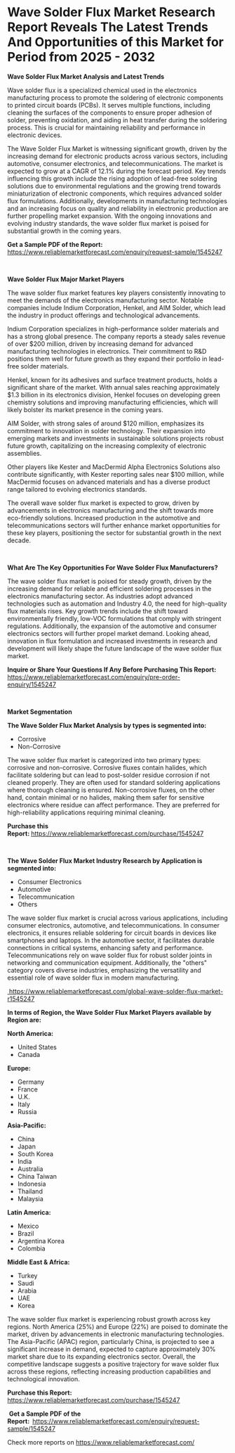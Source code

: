 <p><h1>Wave Solder Flux Market Research Report Reveals The Latest Trends And Opportunities of this Market for Period from 2025 - 2032</h1></p><p><strong>Wave Solder Flux Market Analysis and Latest Trends</strong></p>
<p><p>Wave solder flux is a specialized chemical used in the electronics manufacturing process to promote the soldering of electronic components to printed circuit boards (PCBs). It serves multiple functions, including cleaning the surfaces of the components to ensure proper adhesion of solder, preventing oxidation, and aiding in heat transfer during the soldering process. This is crucial for maintaining reliability and performance in electronic devices.</p><p>The Wave Solder Flux Market is witnessing significant growth, driven by the increasing demand for electronic products across various sectors, including automotive, consumer electronics, and telecommunications. The market is expected to grow at a CAGR of 12.1% during the forecast period. Key trends influencing this growth include the rising adoption of lead-free soldering solutions due to environmental regulations and the growing trend towards miniaturization of electronic components, which requires advanced solder flux formulations. Additionally, developments in manufacturing technologies and an increasing focus on quality and reliability in electronic production are further propelling market expansion. With the ongoing innovations and evolving industry standards, the wave solder flux market is poised for substantial growth in the coming years.</p></p>
<p><strong>Get a Sample PDF of the Report:&nbsp;</strong> <a href="https://www.reliablemarketforecast.com/enquiry/request-sample/1545247?utm_campaign=1789&utm_medium=2&utm_source=Github&utm_content=ia&utm_term=31032025&utm_id=wave-solder-flux">https://www.reliablemarketforecast.com/enquiry/request-sample/1545247</a></p>
<p>&nbsp;</p>
<p><strong>Wave Solder Flux Major Market Players</strong></p>
<p><p>The wave solder flux market features key players consistently innovating to meet the demands of the electronics manufacturing sector. Notable companies include Indium Corporation, Henkel, and AIM Solder, which lead the industry in product offerings and technological advancements.</p><p>Indium Corporation specializes in high-performance solder materials and has a strong global presence. The company reports a steady sales revenue of over $200 million, driven by increasing demand for advanced manufacturing technologies in electronics. Their commitment to R&D positions them well for future growth as they expand their portfolio in lead-free solder materials.</p><p>Henkel, known for its adhesives and surface treatment products, holds a significant share of the market. With annual sales reaching approximately $1.3 billion in its electronics division, Henkel focuses on developing green chemistry solutions and improving manufacturing efficiencies, which will likely bolster its market presence in the coming years.</p><p>AIM Solder, with strong sales of around $120 million, emphasizes its commitment to innovation in solder technology. Their expansion into emerging markets and investments in sustainable solutions projects robust future growth, capitalizing on the increasing complexity of electronic assemblies.</p><p>Other players like Kester and MacDermid Alpha Electronics Solutions also contribute significantly, with Kester reporting sales near $100 million, while MacDermid focuses on advanced materials and has a diverse product range tailored to evolving electronics standards.</p><p>The overall wave solder flux market is expected to grow, driven by advancements in electronics manufacturing and the shift towards more eco-friendly solutions. Increased production in the automotive and telecommunications sectors will further enhance market opportunities for these key players, positioning the sector for substantial growth in the next decade.</p></p>
<p>&nbsp;</p>
<p><strong>What Are The Key Opportunities For Wave Solder Flux Manufacturers?</strong></p>
<p><p>The wave solder flux market is poised for steady growth, driven by the increasing demand for reliable and efficient soldering processes in the electronics manufacturing sector. As industries adopt advanced technologies such as automation and Industry 4.0, the need for high-quality flux materials rises. Key growth trends include the shift toward environmentally friendly, low-VOC formulations that comply with stringent regulations. Additionally, the expansion of the automotive and consumer electronics sectors will further propel market demand. Looking ahead, innovation in flux formulation and increased investments in research and development will likely shape the future landscape of the wave solder flux market.</p></p>
<p><strong>Inquire or Share Your Questions If Any Before Purchasing This Report:</strong> <a href="https://www.reliablemarketforecast.com/enquiry/pre-order-enquiry/1545247?utm_campaign=1789&utm_medium=2&utm_source=Github&utm_content=ia&utm_term=31032025&utm_id=wave-solder-flux">https://www.reliablemarketforecast.com/enquiry/pre-order-enquiry/1545247</a></p>
<p>&nbsp;</p>
<p><strong>Market Segmentation</strong></p>
<p><strong>The Wave Solder Flux Market Analysis by types is segmented into:</strong></p>
<p><ul><li>Corrosive</li><li>Non-Corrosive</li></ul></p>
<p><p>The wave solder flux market is categorized into two primary types: corrosive and non-corrosive. Corrosive fluxes contain halides, which facilitate soldering but can lead to post-solder residue corrosion if not cleaned properly. They are often used for standard soldering applications where thorough cleaning is ensured. Non-corrosive fluxes, on the other hand, contain minimal or no halides, making them safer for sensitive electronics where residue can affect performance. They are preferred for high-reliability applications requiring minimal cleaning.</p></p>
<p><strong>Purchase this Report:&nbsp;</strong><a href="https://www.reliablemarketforecast.com/purchase/1545247?utm_campaign=1789&utm_medium=2&utm_source=Github&utm_content=ia&utm_term=31032025&utm_id=wave-solder-flux">https://www.reliablemarketforecast.com/purchase/1545247</a></p>
<p>&nbsp;</p>
<p><strong>The Wave Solder Flux Market Industry Research by Application is segmented into:</strong></p>
<p><ul><li>Consumer Electronics</li><li>Automotive</li><li>Telecommunication</li><li>Others</li></ul></p>
<p><p>The wave solder flux market is crucial across various applications, including consumer electronics, automotive, and telecommunications. In consumer electronics, it ensures reliable soldering for circuit boards in devices like smartphones and laptops. In the automotive sector, it facilitates durable connections in critical systems, enhancing safety and performance. Telecommunications rely on wave solder flux for robust solder joints in networking and communication equipment. Additionally, the "others" category covers diverse industries, emphasizing the versatility and essential role of wave solder flux in modern manufacturing.</p></p>
<p><a href="https://www.reliablemarketforecast.com/global-wave-solder-flux-market-r1545247?utm_campaign=1789&utm_medium=2&utm_source=Github&utm_content=ia&utm_term=31032025&utm_id=wave-solder-flux">&nbsp;https://www.reliablemarketforecast.com/global-wave-solder-flux-market-r1545247</a></p>
<p><strong>In terms of Region, the Wave Solder Flux Market Players available by Region are:</strong></p>
<p>
    <p> <strong> North America: </strong>
        <ul>
            <li>United States</li>
            <li>Canada</li>
        </ul>
        </p> 
    <p> <strong> Europe: </strong>
        <ul>
            <li>Germany</li>
            <li>France</li>
            <li>U.K.</li>
            <li>Italy</li>
            <li>Russia</li>
        </ul>
        </p> 
    <p> <strong> Asia-Pacific: </strong>
        <ul>
            <li>China</li>
            <li>Japan</li>
            <li>South Korea</li>
            <li>India</li>
            <li>Australia</li>
            <li>China Taiwan</li>
            <li>Indonesia</li>
            <li>Thailand</li>
            <li>Malaysia</li>
        </ul>
        </p> 
    <p> <strong> Latin America: </strong>
        <ul>
            <li>Mexico</li>
            <li>Brazil</li>
            <li>Argentina Korea</li>
            <li>Colombia</li>
        </ul>
        </p> 
    <p> <strong> Middle East & Africa: </strong>
        <ul>
            <li>Turkey</li>
            <li>Saudi</li>
            <li>Arabia</li>
            <li>UAE</li>
            <li>Korea</li>
        </ul>
    </p>
    </p>
<p><p>The wave solder flux market is experiencing robust growth across key regions. North America (25%) and Europe (22%) are poised to dominate the market, driven by advancements in electronic manufacturing technologies. The Asia-Pacific (APAC) region, particularly China, is projected to see a significant increase in demand, expected to capture approximately 30% market share due to its expanding electronics sector. Overall, the competitive landscape suggests a positive trajectory for wave solder flux across these regions, reflecting increasing production capabilities and technological innovation.</p></p>
<p><strong>Purchase this Report: </strong><a href="https://www.reliablemarketforecast.com/purchase/1545247?utm_campaign=1789&utm_medium=2&utm_source=Github&utm_content=ia&utm_term=31032025&utm_id=wave-solder-flux">https://www.reliablemarketforecast.com/purchase/1545247</a></p>
<p>&nbsp;<strong>Get a Sample PDF of the Report:&nbsp;&nbsp;</strong><a href="https://www.reliablemarketforecast.com/enquiry/request-sample/1545247?utm_campaign=1789&utm_medium=2&utm_source=Github&utm_content=ia&utm_term=31032025&utm_id=wave-solder-flux">https://www.reliablemarketforecast.com/enquiry/request-sample/1545247</a></p>
<p><strong></strong></p>
<p>Check more reports on <a href="https://www.reliablemarketforecast.com/?utm_campaign=1789&utm_medium=2&utm_source=Github&utm_content=ia&utm_term=31032025&utm_id=wave-solder-flux">https://www.reliablemarketforecast.com/</a></p>